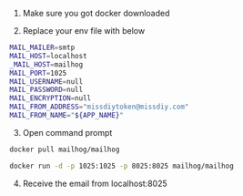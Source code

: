 1. Make sure you got docker downloaded

2. Replace your env file with below

```bash
MAIL_MAILER=smtp
MAIL_HOST=localhost
_MAIL_HOST=mailhog
MAIL_PORT=1025
MAIL_USERNAME=null
MAIL_PASSWORD=null
MAIL_ENCRYPTION=null
MAIL_FROM_ADDRESS="missdiytoken@missdiy.com"
MAIL_FROM_NAME="${APP_NAME}"
```

3. Open command prompt

```bash
docker pull mailhog/mailhog

docker run -d -p 1025:1025 -p 8025:8025 mailhog/mailhog
```

4. Receive the email from localhost:8025
